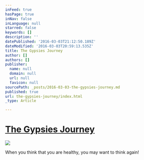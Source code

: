 ```yaml
---
inFeed: true
hasPage: true
inNav: false
inLanguage: null
starred: false
keywords: []
description: ''
datePublished: '2016-03-03T21:12:50.189Z'
dateModified: '2016-03-03T20:59:13.535Z'
title: The Gypsies Journey
author: []
authors: []
publisher:
  name: null
  domain: null
  url: null
  favicon: null
sourcePath: _posts/2016-03-03-the-gypsies-journey.md
published: true
url: the-gypsies-journey/index.html
_type: Article

---
```

# [The Gypsies Journey][0]
![](https://the-grid-user-content.s3-us-west-2.amazonaws.com/72703b6b-9f33-4ca4-99d5-dee2d02b3936.jpg)

When you think that you are healthy, you may want to think again!

[0]: null